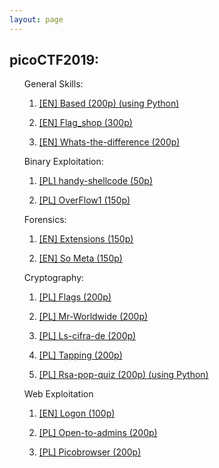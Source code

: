 ```yaml
---
layout: page
---
```


<section>
	<h1>picoCTF2019:</h1>
	<ul>
		<p>General Skills:
			<ol>
				<li><a href="{{ "/Based" | prepend: site.baseurl | replace: '//', '/' }}"><p>[EN] Based (200p) (using Python)</p></a></li>
				<li><a href="{{ "/flag_shop" | prepend: site.baseurl | replace: '//', '/' }}"><p>[EN] Flag_shop (300p)</p></a></li>
				<li><a href="{{ "/whats-the-difference" | prepend: site.baseurl | replace: '//', '/' }}"><p>[EN] Whats-the-difference (200p)</p></a></li>
			</ol>
		</p>
		<p>Binary Exploitation: 
			<ol>
				<li><a href="{{ "/handy-shellcode" | prepend: site.baseurl | replace: '//', '/' }}"><p>[PL] handy-shellcode (50p)</p></a></li>
				<li><a href="{{ "/overflow1" | prepend: site.baseurl | replace: '//', '/' }}"><p>[PL] OverFlow1 (150p)</p></a></li>
			</ol>
		</p>
		<p>Forensics:
			<ol>
				<li><a href="{{ "/extensions" | prepend: site.baseurl | replace: '//', '/' }}"><p>[EN] Extensions (150p)</p></a></li>
				<li><a href="{{ "/So-Meta" | prepend: site.baseurl | replace: '//', '/' }}"><p>[EN] So Meta (150p)</p></a></li>
			</ol>
		</p>
		<p>Cryptography:
			<ol>
				<li><a href="{{ "/flags" | prepend: site.baseurl | replace: '//', '/' }}"><p>[PL] Flags (200p)</p></a></li>
				<li><a href="{{ "/mr_worldwide" | prepend: site.baseurl | replace: '//', '/' }}"><p>[PL] Mr-Worldwide (200p)</p></a></li>
				<li><a href="{{ "/la-cifra-de" | prepend: site.baseurl | replace: '//', '/' }}"><p>[PL] Ls-cifra-de (200p)</p></a></li>
				<li><a href="{{ "/tapping" | prepend: site.baseurl | replace: '//', '/' }}"><p>[PL] Tapping (200p)</p></a></li>
				<li><a href="{{ "/rsa-pop-quiz" | prepend: site.baseurl |replace: '//', '/' }}"><p>[PL] Rsa-pop-quiz (200p) (using Python)</p></a></li>
			</ol>
		</p>
		<p>Web Exploitation
			<ol>
				<li><a href="{{ "/Logon" | prepend: site.baseurl | replace: '//', '/' }}"><p>[EN] Logon (100p)</p></a></li>
				<li><a href="{{ "/open-to-admins" | prepend: site.baseurl | replace: '//', '/' }}"><p>[PL] Open-to-admins (200p)</p></a></li>
				<li><a href="{{ "/picobrowser" | prepend: site.baseurl | replace: '//', '/' }}"><p>[PL] Picobrowser (200p)</p></a></li>
			</ol>
		</p>
	</ul>
</section>